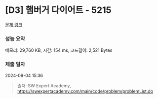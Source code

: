 # [D3] 햄버거 다이어트 - 5215 

[문제 링크](https://swexpertacademy.com/main/code/problem/problemDetail.do?contestProbId=AWT-lPB6dHUDFAVT) 

### 성능 요약

메모리: 29,760 KB, 시간: 154 ms, 코드길이: 2,521 Bytes

### 제출 일자

2024-09-04 15:36



> 출처: SW Expert Academy, https://swexpertacademy.com/main/code/problem/problemList.do